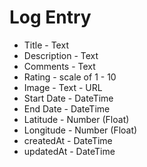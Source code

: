 # Log Entry
* Title - Text
* Description - Text
* Comments - Text
* Rating - scale of 1 - 10
* Image - Text - URL
* Start Date - DateTime
* End Date - DateTime
* Latitude - Number (Float)
* Longitude - Number (Float)
* createdAt - DateTime
* updatedAt - DateTime